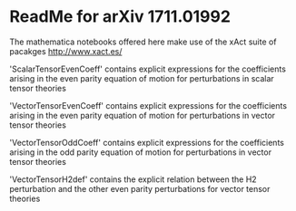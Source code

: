 # ReadMe for arXiv 1711.01992

The mathematica notebooks offered here make use of the xAct suite of pacakges http://www.xact.es/ 

'ScalarTensorEvenCoeff' contains explicit expressions for the coefficients arising in the even parity equation of motion for perturbations in scalar tensor theories

'VectorTensorEvenCoeff' contains explicit expressions for the coefficients arising in the even parity equation of motion for perturbations in vector tensor theories

'VectorTensorOddCoeff' contains explicit expressions for the coefficients arising in the odd parity equation of motion for perturbations in vector tensor theories

'VectorTensorH2def' contains the explicit relation between the H2 perturbation and the other even parity perturbations for vector tensor theories

